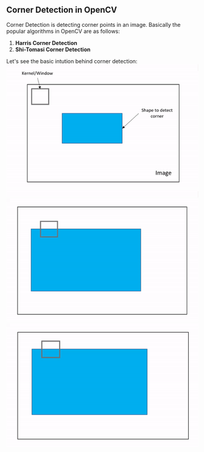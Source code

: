 ## Corner Detection in OpenCV
Corner Detection is detecting corner points in an image. Basically the popular algorithms in OpenCV are as follows:
1. **Harris Corner Detection**
2. **Shi-Tomasi Corner Detection**

Let's see the basic intution behind corner detection:
![Animation1](Aditya_pics/Animation1.gif)
![Animation2](Aditya_pics/Animation2.gif)
![Animation3](Aditya_pics/Animation3.gif)
